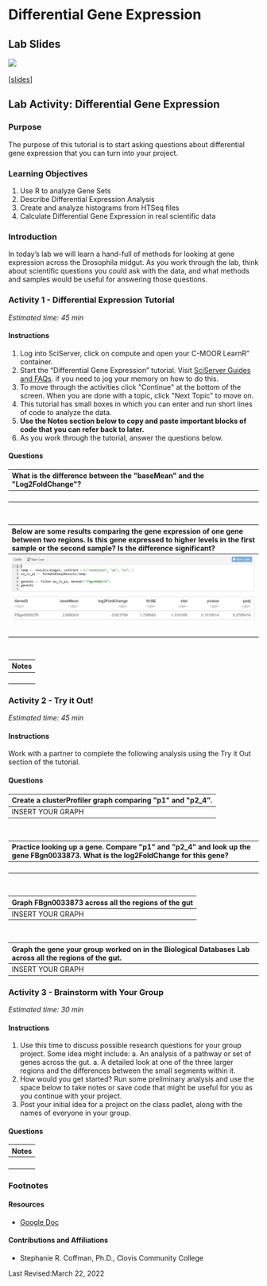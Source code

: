 # Differential Gene Expression

## Lab Slides

![](differential-gene-expression_files/figure-docx//1qVh8Rb52aB_Xq5WpKSOqLyB-GrLum-Y910gaITw5OVw_g35f391192_00.png)

[[slides](https://docs.google.com/presentation/d/1qVh8Rb52aB_Xq5WpKSOqLyB-GrLum-Y910gaITw5OVw)]

## Lab Activity: Differential Gene Expression

### Purpose

The purpose of this tutorial is to start asking questions about differential gene expression that you can turn into your project.

### Learning Objectives

1. Use R to analyze Gene Sets
1. Describe Differential Expression Analysis
1. Create and analyze histograms from HTSeq files
1. Calculate Differential Gene Expression in real scientific data

### Introduction

In today’s lab we will learn a hand-full of methods for looking at gene expression across the Drosophila midgut. As you work through the lab, think about scientific questions you could ask with the data, and what methods and samples would be useful for answering those questions.

### Activity 1  - Differential Expression Tutorial

*Estimated time: 45 min*

#### Instructions

1. Log into SciServer, click on compute and open your C-MOOR LearnR” container.
1. Start the “Differential Gene Expression” tutorial. Visit [SciServer Guides and FAQs](https://help.c-moor.org/t/sciserver-guides-and-faqs/22). if you need to jog your memory on how to do this.
1. To move through the activities click "Continue" at the bottom of the screen. When you are done with a topic, click "Next Topic" to move on.
1. This tutorial has small boxes in which you can enter and run short lines of code to analyze the data.
1. **Use the Notes section below to copy and paste important blocks of code that you can refer back to later.**
1. As you work through the tutorial, answer the questions below.

#### Questions

| What is the difference between the "baseMean" and the "Log2FoldChange"? |
|:-|
| <br> |

<br>

| Below are some results comparing the gene expression of one gene between two regions. Is this gene expressed to higher levels in the first sample or the second sample? Is the difference significant? |
|:-|
| ![](resources/images/formatDESeq2Results.png) |
| <br> |

<br>

| Notes |
|:-|
| <br> |

### Activity 2 - Try it Out!

*Estimated time: 45 min*

#### Instructions

Work with a partner to complete the following analysis using the Try it Out section of the tutorial.

#### Questions

| Create a clusterProfiler graph comparing "p1" and "p2_4”. |
|:-|
| INSERT YOUR GRAPH  |

<br>

| Practice looking up a gene. Compare "p1" and "p2_4" and look up the gene FBgn0033873. What is the log2FoldChange for this gene? |
|:-|
| <br> |

<br>

| Graph FBgn0033873 across all the regions of the gut |
|:-|
| INSERT YOUR GRAPH |

<br>

| Graph the gene your group worked on in the Biological Databases Lab across all the regions of the gut. |
|:-|
| INSERT YOUR GRAPH  |

### Activity 3 - Brainstorm with Your Group

*Estimated time: 30 min*

#### Instructions

1. Use this time to discuss possible research questions for your group project. Some idea might include:
    a. An analysis of a pathway or set of genes across the gut.
    a. A detailed look at one of the three larger regions and the differences between the small segments within it.
1. How would you get started? Run some preliminary analysis and use the space below to take notes or save code that might be useful for you as you continue with your project.
1. Post your initial idea for a project on the class padlet, along with the names of everyone in your group.

#### Questions

| Notes |
|:-|
| <br> |

### Footnotes

#### Resources

- [Google Doc](https://docs.google.com/document/d/1szcQ9jDT-NzzOT_Xm80y4ulxkwkqC1ZX)

#### Contributions and Affiliations

- Stephanie R. Coffman, Ph.D., Clovis Community College

Last Revised:March 22, 2022

